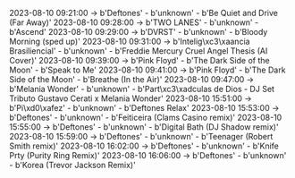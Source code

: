 2023-08-10 09:21:00 -> b'Deftones' - b'unknown' - b'Be Quiet and Drive (Far Away)'
2023-08-10 09:28:00 -> b'TWO LANES' - b'unknown' - b'Ascend'
2023-08-10 09:29:00 -> b'DVRST' - b'unknown' - b'Bloody Morning (sped up)'
2023-08-10 09:31:00 -> b'Intelig\xc3\xaancia Brasiliencial' - b'unknown' - b'Freddie Mercury   Cruel Angel Thesis (AI Cover)'
2023-08-10 09:39:00 -> b'Pink Floyd' - b'The Dark Side of the Moon' - b'Speak to Me'
2023-08-10 09:41:00 -> b'Pink Floyd' - b'The Dark Side of the Moon' - b'Breathe (In the Air)'
2023-08-10 09:47:00 -> b'Melania Wonder' - b'unknown' - b'Part\xc3\xadculas de Dios - DJ Set Tributo Gustavo Cerati x Melania Wonder'
2023-08-10 15:51:00 -> b'Pi\xd0\xafez' - b'unknown' - b'Deftones Relax'
2023-08-10 15:53:00 -> b'Deftones' - b'unknown' - b'Feiticeira (Clams Casino remix)'
2023-08-10 15:55:00 -> b'Deftones' - b'unknown' - b'Digital Bath (DJ Shadow remix)'
2023-08-10 15:59:00 -> b'Deftones' - b'unknown' - b'Teenager (Robert Smith remix)'
2023-08-10 16:02:00 -> b'Deftones' - b'unknown' - b'Knife Prty (Purity Ring Remix)'
2023-08-10 16:06:00 -> b'Deftones' - b'unknown' - b'Korea (Trevor Jackson Remix)'
